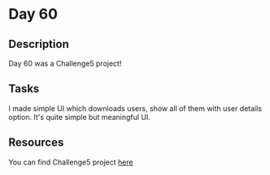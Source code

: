 # Day 60

## Description

Day 60 was a Challenge5 project!

## Tasks

I made simple UI which downloads users, show all of them with user details option. It's quite simple but meaningful UI.

## Resources

You can find Challenge5 project [here](/Sources/Challenge5/)